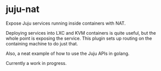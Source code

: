 juju-nat
========

Expose Juju services running inside containers with NAT.

Deploying services into LXC and KVM containers is quite useful, but the whole point is exposing the service. This plugin sets up routing on the containing machine to do just that.

Also, a neat example of how to use the Juju APIs in golang.

Currently a work in progress.
